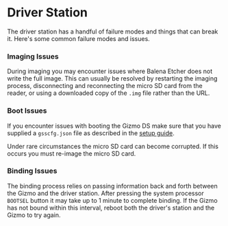 # Driver Station

The driver station has a handful of failure modes and things that can
break it.  Here's some common failure modes and issues.

### Imaging Issues

During imaging you may encounter issues where Balena Etcher does not
write the full image.  This can usually be resolved by restarting the
imaging process, disconnecting and reconnecting the micro SD card from
the reader, or using a downloaded copy of the `.img` file rather than
the URL.

### Boot Issues

If you encounter issues with booting the Gizmo DS make sure that you
have supplied a `gsscfg.json` file as described in the [setup
guide](/startup/ds.md).

Under rare circumstances the micro SD card can become corrupted.  If
this occurs you must re-image the micro SD card.

### Binding Issues

The binding process relies on passing information back and forth
between the Gizmo and the driver station.  After pressing the system
processor `BOOTSEL` button it may take up to 1 minute to complete
binding.  If the Gizmo has not bound within this interval, reboot both
the driver's station and the Gizmo to try again.

